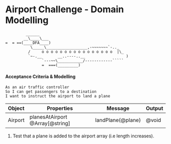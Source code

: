 Airport Challenge - Domain Modelling
=================

```
         ______
        __\____\___
=  = ==(____DFA____)
           \_____\__________________,-~~~~~~~`-.._
          /     o o o o o o o o o o o o o o o o  |\_
          `~-.__       __..----..__                  )
                `---~~\___________/------------`````
                =  ===(_________)

```


#### Acceptance Criteria & Modelling
```
As an air traffic controller
So I can get passengers to a destination
I want to instruct the airport to land a plane
```

| Object | Properties | Message | Output |
| ----------- | ----------- | ----------- | ----------- |
| Airport | planesAtAirport @Array[@string]| landPlane(@plane) | @void|

1. Test that a plane is added to the airport array (i.e length increases).




